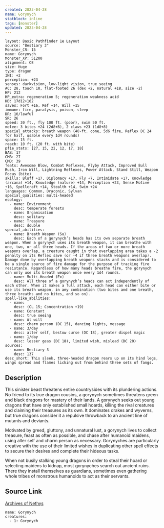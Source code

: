 ```yaml
---
created: 2023-04-28
name: Gorynych
statblock: inline
tags: [monster]
updated: 2023-04-28
---
```

```statblock
layout: Basic Pathfinder 1e Layout
source: "Bestiary 3"
Monster_CR: 15
name: Gorynych
Monster_XP: 51200
alignment: CE
size: Huge
type: dragon
INI: +2
perception: +23
senses: darkvision, low-light vision, true seeing
AC: 28, touch 10, flat-footed 26 (dex +2, natural +18, size -2)
HP: 212
HP_extra: regeneration 5; regeneration weakness acid
HD: 17d12+102
saves: Fort +16, Ref +14, Will +15
immune: fire, paralysis, poison, sleep
DR: 10/lawful
SR: 26
speed: 30 ft., fly 100 ft. (poor), swim 50 ft.
melee: 3 bites +24 (2d8+8), 2 claws +23 (1d8+8)
special_attacks: breath weapon (40-ft. cone, 5d6 fire, Reflex DC 24 for half, usable every 1d4 rounds)
space: 15 ft.
reach: 10 ft. (20 ft. with bite)
pf1e_stats: [27, 15, 22, 12, 17, 18]
BAB: 17
CMB: 27
CMD: 39
feats: Awesome Blow, Combat Reflexes, Flyby Attack, Improved Bull Rush, Iron Will, Lightning Reflexes, Power Attack, Stand Still, Weapon Focus (bite)
skills: Bluff +17, Diplomacy +17, Fly +7, Intimidate +17, Knowledge (arcana) +14, Knowledge (nature) +14, Perception +23, Sense Motive +16, Spellcraft +14, Stealth +14, Swim +24
languages: Common, Draconic, Sylvan
special_qualities: multi-headed
ecology:
  - name: Environment
    desc: temperate forests
  - name: Organisation
    desc: solitary
  - name: Treasure
    desc: double
special_abilities:
  - name: Breath Weapon (Su)
    desc: Each of a gorynych’s heads has its own separate breath weapon. When a gorynych uses its breath weapon, it can breathe with one, two, or all three heads. If the areas of two or more breath weapons overlap, a creature caught in that overlapping area takes a -2 penalty on its Reflex save (or -4 if three breath weapons overlap). Damage done by overlapping breath weapons stacks and is considered to be a single source of fire damage for the purpose of tracking fire resistance. Regardless of how many heads breathe fire, the gorynych can only use its breath weapon once every 1d4 rounds.
  - name: Multi-Headed (Ex)
    desc: All three of a gorynych’s heads can act independently of each other. When it makes a full attack, each head can either bite or use its breath weapon, in any combination (two bites and one breath, three breaths and no bites, and so on).
spell-like_abilities:
  - name:
    desc: (CL 15; Concentration +19)
  - name: Constant
    desc: true seeing
  - name: At will
    desc: charm person (DC 15), dancing lights, message
  - name: 3/day
    desc: alter self, bestow curse (DC 18), greater dispel magic
  - name: 1/day
    desc: lesser geas (DC 18), limited wish, mislead (DC 20)
sources:
  - name: Bestiary 3
    desc: 137
desc_short: This sleek, three-headed dragon rears up on its hind legs, wings spread and flames licking out from behind three sets of fangs.
```
## Description
This sinister beast threatens entire countrysides with its plundering actions. No friend to its true dragon cousins, a gorynych sometimes threatens green and black dragons for mastery of their lands. A gorynych seeks out young dragons that have only established small hoards, killing the rival creatures and claiming their treasures as its own. It dominates drakes and wyverns, but true dragons consider it a repulsive throwback to an ancient line of mutants and deviants.

Motivated by greed, gluttony, and unnatural lust, a gorynych lives to collect treasure, feast as often as possible, and chase after humanoid maidens, using alter self and charm person as necessary. Gorynyches are particularly creative with the use of their limited wishes in duplicating other spell effects to secure their desires and complete their hideous tasks.

When not busily stalking young dragons in order to steal their hoard or selecting maidens to kidnap, most gorynyches search out ancient ruins. There they install themselves as guardians, sometimes even gathering whole tribes of monstrous humanoids to act as their servants.
## Source Link
[Archives of Nethys](https://aonprd.com/MonsterDisplay.aspx?ItemName=Gorynych)
```encounter-table
name: Gorynych
creatures:
  - 1: Gorynych
```
